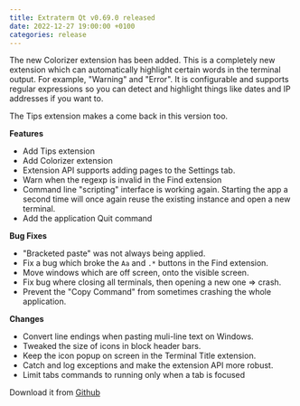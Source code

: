 ```yaml
---
title: Extraterm Qt v0.69.0 released
date: 2022-12-27 19:00:00 +0100
categories: release
---
```


The new Colorizer extension has been added. This is a completely new extension which can automatically highlight certain words in the terminal output. For example, "Warning" and "Error". It is configurable and supports regular expressions so you can detect and highlight things like dates and IP addresses if you want to.

The Tips extension makes a come back in this version too.


**Features**

* Add Tips extension
* Add Colorizer extension
* Extension API supports adding pages to the Settings tab.
* Warn when the regexp is invalid in the Find extension
* Command line "scripting" interface is working again. Starting the app a second time will once again reuse the existing instance and open a new terminal.
* Add the application Quit command

**Bug Fixes**

* "Bracketed paste" was not always being applied.
* Fix a bug which broke the `Aa` and `.*` buttons in the Find extension.
* Move windows which are off screen, onto the visible screen.
* Fix bug where closing all terminals, then opening a new one => crash.
* Prevent the "Copy Command" from sometimes crashing the whole application.

**Changes**

* Convert line endings when pasting muli-line text on Windows.
* Tweaked the size of icons in block header bars.
* Keep the icon popup on screen in the Terminal Title extension.
* Catch and log exceptions and make the extension API more robust.
* Limit tabs commands to running only when a tab is focused


Download it from [Github](https://github.com/sedwards2009/extraterm/releases/tag/v0.69.0)
